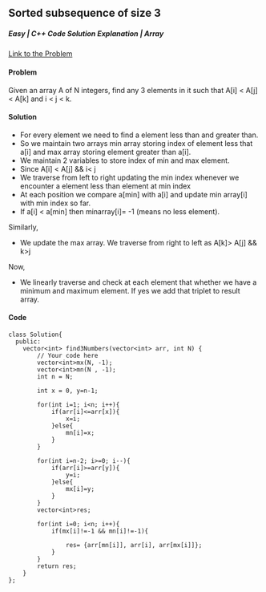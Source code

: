 ## Sorted subsequence of size 3

##### Easy | C++ Code Solution Explanation | Array

[Link to the Problem](https://practice.geeksforgeeks.org/problems/sorted-subsequence-of-size-3/1)

#### Problem

Given an array A of N integers, find any 3 elements in it such that A[i] < A[j] < A[k] and i < j < k.

#### Solution

- For every element we need to find a element less than and greater than.
- So we maintain two arrays min array storing index of element less that a[i] and max array storing element greater than a[i].
- We maintain 2 variables to store index of min and max element.
- Since A[i] < A[j] && i< j
- We traverse from left to right updating the min index whenever we encounter a element less than element at min index
- At each position we compare a[min] with a[i] and update min array[i] with min index so far.
- If a[i] < a[min] then minarray[i]= -1 (means no less element).

Similarly,

- We update the max array. We traverse from right to left as A[k]> A[j] && k>j

Now,

- We linearly traverse and check at each element that whether we have a minimum and maximum element. If yes we add that triplet to result array.

#### Code

```
class Solution{
  public:
    vector<int> find3Numbers(vector<int> arr, int N) {
        // Your code here
        vector<int>mx(N, -1);
        vector<int>mn(N , -1);
        int n = N;

        int x = 0, y=n-1;

        for(int i=1; i<n; i++){
            if(arr[i]<=arr[x]){
                x=i;
            }else{
                mn[i]=x;
            }
        }

        for(int i=n-2; i>=0; i--){
            if(arr[i]>=arr[y]){
                y=i;
            }else{
                mx[i]=y;
            }
        }
        vector<int>res;

        for(int i=0; i<n; i++){
            if(mx[i]!=-1 && mn[i]!=-1){

                res= {arr[mn[i]], arr[i], arr[mx[i]]};
            }
        }
        return res;
    }
};
```
